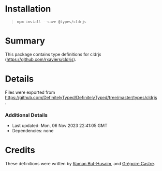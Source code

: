 # Installation
> `npm install --save @types/cldrjs`

# Summary
This package contains type definitions for cldrjs (https://github.com/rxaviers/cldrjs).

# Details
Files were exported from https://github.com/DefinitelyTyped/DefinitelyTyped/tree/master/types/cldrjs.

### Additional Details
 * Last updated: Mon, 06 Nov 2023 22:41:05 GMT
 * Dependencies: none

# Credits
These definitions were written by [Raman But-Husaim](https://github.com/RamanBut-Husaim), and [Grégoire Castre](https://github.com/gcastre).

